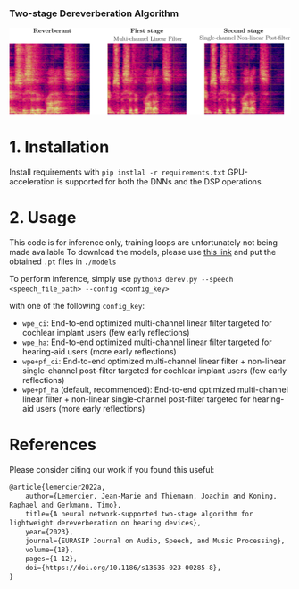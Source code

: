 ### Two-stage Dereverberation Algorithm

<p align="center">
<img src="2sderev.svg" width="800" alt="Spectrograms obtained from reverberant and dereverberated files.">
</p>

# 1. Installation

Install requirements with `pip instlal -r requirements.txt`
GPU-acceleration is supported for both the DNNs and the DSP operations

# 2. Usage

This code is for inference only, training loops are unfortunately not being made available
To download the models, please use [this link](https://drive.google.com/drive/folders/11r2LWqeE_EUW25MfVIp3vzzwRURQYsBy?usp=drive_link) and put the obtained `.pt` files in `./models`

To perform inference, simply use
```python3 derev.py --speech <speech_file_path> --config <config_key>```

with one of the following `config_key`:
- `wpe_ci`: End-to-end optimized multi-channel linear filter targeted for cochlear implant users (few early reflections)
- `wpe_ha`: End-to-end optimized multi-channel linear filter targeted for hearing-aid users (more early reflections)
- `wpe+pf_ci`: End-to-end optimized multi-channel linear filter + non-linear single-channel post-filter targeted for cochlear implant users (few early reflections)
- `wpe+pf_ha` (default, recommended): End-to-end optimized multi-channel linear filter + non-linear single-channel post-filter targeted for hearing-aid users (more early reflections)

# References

Please consider citing our work if you found this useful:

```
@article{lemercier2022a,
    author={Lemercier, Jean-Marie and Thiemann, Joachim and Koning, Raphael and Gerkmann, Timo},
    title={A neural network‐supported two‐stage algorithm for lightweight dereverberation on hearing devices},
    year={2023},
    journal={EURASIP Journal on Audio, Speech, and Music Processing},
    volume={18},
    pages={1-12},
    doi={https://doi.org/10.1186/s13636-023-00285-8},
}
```